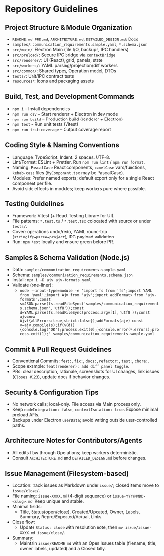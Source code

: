 # Repository Guidelines

## Project Structure & Module Organization
- `README.md`, `PRD.md`, `ARCHITECTURE.md`, `DETAILED_DESIGN.md`: Docs
- `samples/`: `communication_requirements.sample.yaml`, `*.schema.json`
- `src/main/`: Electron Main (file I/O, backups, IPC handlers)
- `src/preload/`: Secure IPC bridge via `contextBridge`
- `src/renderer/`: UI (React), grid, panels, state
- `src/workers/`: YAML parsing/projection/diff workers
- `src/common/`: Shared types, Operation model, DTOs
- `tests/`: Unit/IPC contract tests
- `resources/`: Icons and packaging assets

## Build, Test, and Development Commands
- `npm i` – Install dependencies
- `npm run dev` – Start renderer + Electron in dev mode
- `npm run build` – Production build (renderer + Electron)
- `npm test` – Run unit tests (Vitest)
- `npm run test:coverage` – Output coverage report

## Coding Style & Naming Conventions
- Language: TypeScript. Indent: 2 spaces. UTF-8.
- Lint/Format: ESLint + Prettier. Run `npm run lint` / `npm run format`.
- Naming: `PascalCase` React components, `camelCase` vars/functions, `kebab-case` files (`MyComponent.tsx` may be PascalCase).
- Modules: Prefer named exports; default export only for a single React component per file.
- Avoid side effects in modules; keep workers pure where possible.

## Testing Guidelines
- Framework: Vitest (+ React Testing Library for UI).
- File patterns: `*.test.ts` / `*.test.tsx` colocated with source or under `tests/`.
- Cover: operations undo/redo, YAML round-trip (`stringify→parse→project`), IPC payload validation.
- Run: `npm test` locally and ensure green before PR.

## Samples & Schema Validation (Node.js)
- Data: `samples/communication_requirements.sample.yaml`
- Schema: `samples/communication_requirements.schema.json`
- Install: `npm i -D ajv ajv-formats yaml`
- Validate (one-liner):
  - `node --input-type=module -e "import fs from 'fs';import YAML from 'yaml';import Ajv from 'ajv';import addFormats from 'ajv-formats';const s=JSON.parse(fs.readFileSync('samples/communication_requirements.schema.json','utf8'));const d=YAML.parse(fs.readFileSync(process.argv[1],'utf8'));const ajv=new Ajv({allErrors:true,strict:false});addFormats(ajv);const v=ajv.compile(s);if(v(d)){console.log('OK');process.exit(0);}console.error(v.errors);process.exit(1);" samples/communication_requirements.sample.yaml`

## Commit & Pull Request Guidelines
- Conventional Commits: `feat:`, `fix:`, `docs:`, `refactor:`, `test:`, `chore:`.
- Scope example: `feat(renderer): add diff panel toggle`.
- PRs: clear description, rationale, screenshots for UI changes, link issues (`Closes #123`), update docs if behavior changes.

## Security & Configuration Tips
- No network calls; local-only. File access via Main process only.
- Keep `nodeIntegration: false`, `contextIsolation: true`. Expose minimal preload APIs.
- Backups under Electron `userData`; avoid writing outside user-controlled paths.

## Architecture Notes for Contributors/Agents
- All edits flow through Operations; keep workers deterministic.
- Consult `ARCHITECTURE.md` and `DETAILED_DESIGN.md` before changes.

## Issue Management (Filesystem-based)
- Location: track issues as Markdown under `issue/`; closed items move to `issue/close/`.
- File naming: `issue-XXXX.md` (4-digit sequence) or `issue-YYYYMMDD-<slug>.md`. Keep unique and stable.
- Minimal fields:
  - Title, Status(open/close), Created/Updated, Owner, Labels, Summary, Repro/Expected/Actual, Links.
- Close flow:
  - Update `Status: close` with resolution note, then `mv issue/issue-XXXX.md issue/close/`.
- Summary:
  - Maintain `issue/README.md` with an Open Issues table (filename, title, owner, labels, updated) and a Closed tally.
